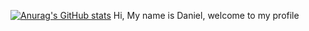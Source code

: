 [![Anurag's GitHub stats](https://github-readme-stats.vercel.app/api?username=Letopoff)](https://github.com/anuraghazra/github-readme-stats)
Hi, My name is Daniel, welcome to my profile
<!---
Letopoff/Letopoff is a ✨ special ✨ repository because its `README.md` (this file) appears on your GitHub profile.
You can click the Preview link to take a look at your changes.
--->
